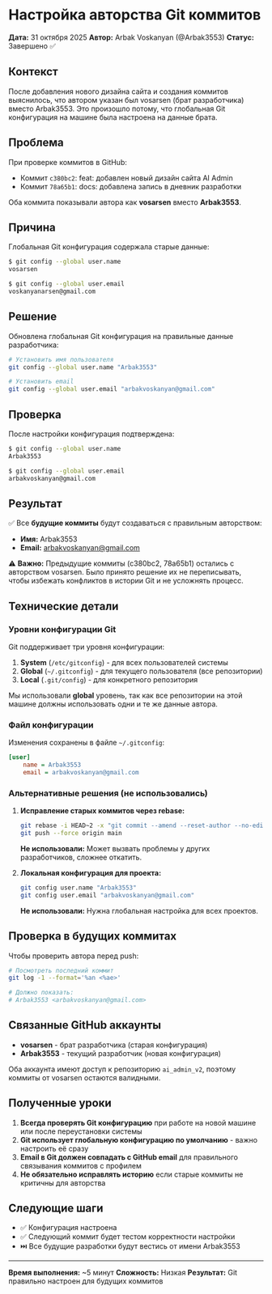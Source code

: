 # Настройка авторства Git коммитов

**Дата:** 31 октября 2025
**Автор:** Arbak Voskanyan (@Arbak3553)
**Статус:** Завершено ✅

## Контекст

После добавления нового дизайна сайта и создания коммитов выяснилось, что автором указан был vosarsen (брат разработчика) вместо Arbak3553. Это произошло потому, что глобальная Git конфигурация на машине была настроена на данные брата.

## Проблема

При проверке коммитов в GitHub:
- Коммит `c380bc2`: feat: добавлен новый дизайн сайта AI Admin
- Коммит `78a65b1`: docs: добавлена запись в дневник разработки

Оба коммита показывали автора как **vosarsen** вместо **Arbak3553**.

## Причина

Глобальная Git конфигурация содержала старые данные:
```bash
$ git config --global user.name
vosarsen

$ git config --global user.email
voskanyanarsen@gmail.com
```

## Решение

Обновлена глобальная Git конфигурация на правильные данные разработчика:

```bash
# Установить имя пользователя
git config --global user.name "Arbak3553"

# Установить email
git config --global user.email "arbakvoskanyan@gmail.com"
```

## Проверка

После настройки конфигурация подтверждена:
```bash
$ git config --global user.name
Arbak3553

$ git config --global user.email
arbakvoskanyan@gmail.com
```

## Результат

✅ Все **будущие коммиты** будут создаваться с правильным авторством:
- **Имя:** Arbak3553
- **Email:** arbakvoskanyan@gmail.com

⚠️ **Важно:** Предыдущие коммиты (c380bc2, 78a65b1) остались с авторством vosarsen. Было принято решение их не переписывать, чтобы избежать конфликтов в истории Git и не усложнять процесс.

## Технические детали

### Уровни конфигурации Git

Git поддерживает три уровня конфигурации:

1. **System** (`/etc/gitconfig`) - для всех пользователей системы
2. **Global** (`~/.gitconfig`) - для текущего пользователя (все репозитории)
3. **Local** (`.git/config`) - для конкретного репозитория

Мы использовали **global** уровень, так как все репозитории на этой машине должны использовать одни и те же данные автора.

### Файл конфигурации

Изменения сохранены в файле `~/.gitconfig`:
```ini
[user]
    name = Arbak3553
    email = arbakvoskanyan@gmail.com
```

### Альтернативные решения (не использовались)

1. **Исправление старых коммитов через rebase:**
   ```bash
   git rebase -i HEAD~2 -x "git commit --amend --reset-author --no-edit"
   git push --force origin main
   ```
   **Не использовали:** Может вызвать проблемы у других разработчиков, сложнее откатить.

2. **Локальная конфигурация для проекта:**
   ```bash
   git config user.name "Arbak3553"
   git config user.email "arbakvoskanyan@gmail.com"
   ```
   **Не использовали:** Нужна глобальная настройка для всех проектов.

## Проверка в будущих коммитах

Чтобы проверить автора перед push:
```bash
# Посмотреть последний коммит
git log -1 --format='%an <%ae>'

# Должно показать:
# Arbak3553 <arbakvoskanyan@gmail.com>
```

## Связанные GitHub аккаунты

- **vosarsen** - брат разработчика (старая конфигурация)
- **Arbak3553** - текущий разработчик (новая конфигурация)

Оба аккаунта имеют доступ к репозиторию `ai_admin_v2`, поэтому коммиты от vosarsen остаются валидными.

## Полученные уроки

1. **Всегда проверять Git конфигурацию** при работе на новой машине или после переустановки системы
2. **Git использует глобальную конфигурацию по умолчанию** - важно настроить её сразу
3. **Email в Git должен совпадать с GitHub email** для правильного связывания коммитов с профилем
4. **Не обязательно исправлять историю** если старые коммиты не критичны для авторства

## Следующие шаги

- ✅ Конфигурация настроена
- ✅ Следующий коммит будет тестом корректности настройки
- ⏭️ Все будущие разработки будут вестись от имени Arbak3553

---

**Время выполнения:** ~5 минут
**Сложность:** Низкая
**Результат:** Git правильно настроен для будущих коммитов
